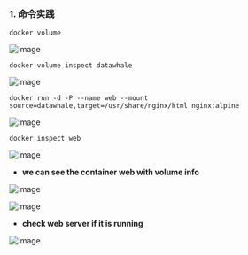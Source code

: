 ### 1. 命令实践 ###


```
docker volume
```

![image](https://user-images.githubusercontent.com/39177230/115022091-7a3b2180-9eef-11eb-8af3-f61cae327fd2.png)


```
docker volume inspect datawhale
```

![image](https://user-images.githubusercontent.com/39177230/115022237-b1a9ce00-9eef-11eb-8564-7c18c5ef0610.png)


```
docker run -d -P --name web --mount source=datawhale,target=/usr/share/nginx/html nginx:alpine
```

![image](https://user-images.githubusercontent.com/39177230/115022827-84115480-9ef0-11eb-9c5e-a7d0bf37f730.png)



```
docker inspect web
```

![image](https://user-images.githubusercontent.com/39177230/115023079-e0747400-9ef0-11eb-9e3c-5803a4d9dc0d.png)

* **we can see the container web with volume info**

![image](https://user-images.githubusercontent.com/39177230/115023395-511b9080-9ef1-11eb-8be4-945956a476e9.png)

![image](https://user-images.githubusercontent.com/39177230/115024128-3eee2200-9ef2-11eb-84d0-824714cd4faf.png)

* **check web server if it is running**

![image](https://user-images.githubusercontent.com/39177230/115023928-f9c9f000-9ef1-11eb-8d2a-f4228e71eda6.png)








